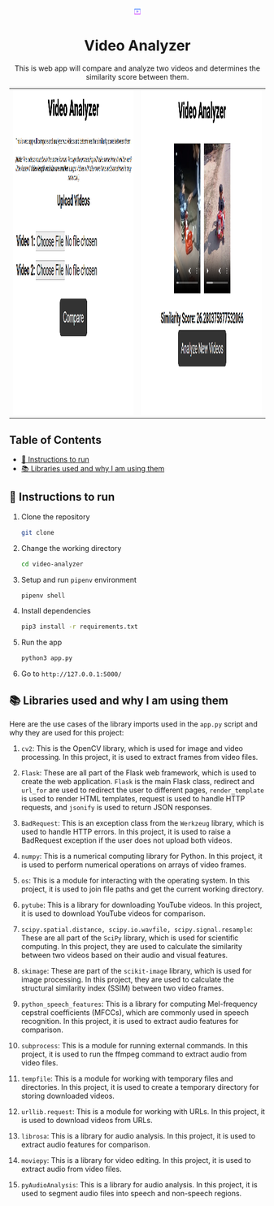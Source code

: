 <div align="center">

<img src="static/images/favicon.png">

<h1> Video Analyzer </h1>

<p> This is web app will compare and analyze two videos and determines the similarity score between them.</p>

</div>

<table>
    <tr>
        <td> <img src="static/images/uploader.png" alt="1" width = 360px height = 640px ></td>
        <td> <img src="static/images/analyzer.png" alt="2" width = 360px height = 640px ></td>
    </tr>
</table>

## Table of Contents

-   [📜 Instructions to run](#📜-instructions-to-run)
-   [📚 Libraries used and why I am using them](#📚-libraries-used-and-why-i-am-using-them)

## 📜 Instructions to run

1. Clone the repository
    ```bash
    git clone
    ```
2. Change the working directory
    ```bash
    cd video-analyzer
    ```
3. Setup and run `pipenv` environment
    ```bash
    pipenv shell
    ```
4. Install dependencies
    ```bash
    pip3 install -r requirements.txt
    ```
5. Run the app
    ```bash
    python3 app.py
    ```
6. Go to `http://127.0.0.1:5000/`

## 📚 Libraries used and why I am using them

Here are the use cases of the library imports used in the `app.py` script and why they are used for this project:

1. `cv2`: This is the OpenCV library, which is used for image and video processing. In this project, it is used to extract frames from video files.

2. `Flask`: These are all part of the Flask web framework, which is used to create the web application. `Flask` is the main Flask class, redirect and `url_for` are used to redirect the user to different pages, `render_template` is used to render HTML templates, request is used to handle HTTP requests, and `jsonify` is used to return JSON responses.

3. `BadRequest`: This is an exception class from the `Werkzeug` library, which is used to handle HTTP errors. In this project, it is used to raise a BadRequest exception if the user does not upload both videos.

4. `numpy`: This is a numerical computing library for Python. In this project, it is used to perform numerical operations on arrays of video frames.

5. `os`: This is a module for interacting with the operating system. In this project, it is used to join file paths and get the current working directory.

6. `pytube`: This is a library for downloading YouTube videos. In this project, it is used to download YouTube videos for comparison.

7. `scipy.spatial.distance, scipy.io.wavfile, scipy.signal.resample`: These are all part of the `SciPy` library, which is used for scientific computing. In this project, they are used to calculate the similarity between two videos based on their audio and visual features.

8. `skimage`: These are part of the `scikit-image` library, which is used for image processing. In this project, they are used to calculate the structural similarity index (SSIM) between two video frames.

9. `python_speech_features`: This is a library for computing Mel-frequency cepstral coefficients (MFCCs), which are commonly used in speech recognition. In this project, it is used to extract audio features for comparison.

10. `subprocess`: This is a module for running external commands. In this project, it is used to run the ffmpeg command to extract audio from video files.

11. `tempfile`: This is a module for working with temporary files and directories. In this project, it is used to create a temporary directory for storing downloaded videos.

12. `urllib.request`: This is a module for working with URLs. In this project, it is used to download videos from URLs.

13. `librosa`: This is a library for audio analysis. In this project, it is used to extract audio features for comparison.

14. `moviepy`: This is a library for video editing. In this project, it is used to extract audio from video files.

15. `pyAudioAnalysis`: This is a library for audio analysis. In this project, it is used to segment audio files into speech and non-speech regions.
